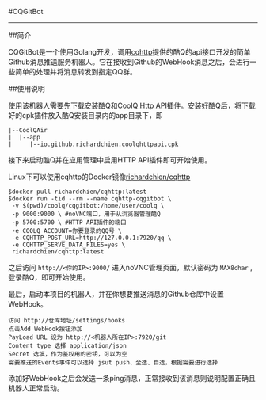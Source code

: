 #CQGitBot

---

##简介

CQGitBot是一个使用Golang开发，调用[cqhttp](https://github.com/richardchien/coolq-http-api)提供的酷Q的api接口开发的简单Github消息推送服务机器人。它在接收到Github的WebHook消息之后，会进行一些简单的处理并将消息转发到指定QQ群。

##使用说明

使用该机器人需要先下载安装[酷Q](https://cqp.cc/t/23253)和[CoolQ Http API](https://github.com/richardchien/coolq-http-api/releases)插件。安装好酷Q后，将下载好的cpk插件放入酷Q安装目录内的app目录下，即

```
|--CoolQAir
|  |--app
|     |--io.github.richardchien.coolqhttpapi.cpk
```

接下来启动酷Q并在应用管理中启用HTTP API插件即可开始使用。

Linux下可以使用cqhttp的Docker镜像[richardchien/cqhttp](https://hub.docker.com/r/richardchien/cqhttp/)

```
$docker pull richardchien/cqhttp:latest
$docker run -tid --rm --name cqhttp-cqgitbot \
 -v $(pwd)/coolq/cqgitbot:/home/user/coolq \
 -p 9000:9000 \ #noVNC端口，用于从浏览器管理酷Q
 -p 5700:5700 \ #HTTP API插件的端口
 -e COOLQ_ACCOUNT=你要登录的QQ号 \
 -e CQHTTP_POST_URL=http://127.0.0.1:7920/qq \
 -e CQHTTP_SERVE_DATA_FILES=yes \
 richardchien/cqhttp:latest
```

之后访问 `http://<你的IP>:9000/` 进入noVNC管理页面，默认密码为 `MAX8char` ,登录酷Q，即可开始使用。

最后，启动本项目的机器人，并在你想要推送消息的Github仓库中设置WebHook。

```
访问 http://仓库地址/settings/hooks
点击Add WebHook按钮添加
PayLoad URL 设为 http://<机器人所在IP>:7920/git
Content type 选择 application/json 
Secret 选填，作为鉴权用的密钥，可以为空
需要推送的Events事件可以选择 jsut push、全选、自选，根据需要进行选择 
```

添加好WebHook之后会发送一条ping消息，正常接收到该消息则说明配置正确且机器人正常启动。



